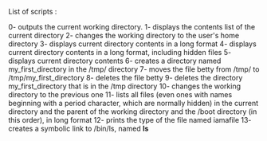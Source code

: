 List of scripts :

0- outputs the current working directory.
1- displays the contents list of the current directory
2- changes the working directory to the user's home directory
3- displays current directory contents in a long format
4- displays current directory contents in a long format, including hidden files
5- displays current directory contents
6- creates a directory named my_first_directory in the /tmp/ directory
7- moves the file betty from /tmp/ to /tmp/my_first_directory
8- deletes the file betty
9- deletes the directory my_first_directory that is in the /tmp directory
10- changes the working directory to the previous one
11- lists all files (even ones with names beginning with a period character, which are normally hidden) in the current directory and the parent of the working directory and the /boot directory (in this order), in long format
12- prints the type of the file named iamafile
13- creates a symbolic link to /bin/ls, named __ls__